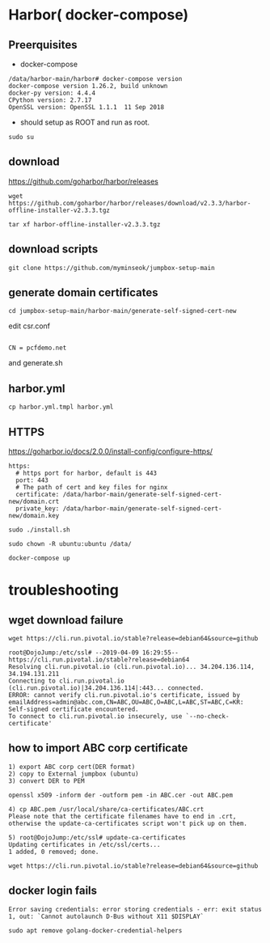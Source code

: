 
# Harbor( docker-compose)

## Preerquisites
- docker-compose
```
/data/harbor-main/harbor# docker-compose version
docker-compose version 1.26.2, build unknown
docker-py version: 4.4.4
CPython version: 2.7.17
OpenSSL version: OpenSSL 1.1.1  11 Sep 2018
```
- should setup as ROOT and run as root.
```
sudo su
```

## download
https://github.com/goharbor/harbor/releases
```
wget https://github.com/goharbor/harbor/releases/download/v2.3.3/harbor-offline-installer-v2.3.3.tgz

tar xf harbor-offline-installer-v2.3.3.tgz
```

## download scripts
```
git clone https://github.com/myminseok/jumpbox-setup-main
```

## generate domain certificates

```
cd jumpbox-setup-main/harbor-main/generate-self-signed-cert-new
```
edit csr.conf
```

CN = pcfdemo.net
```
and generate.sh

## harbor.yml
```
cp harbor.yml.tmpl harbor.yml
```

##  HTTPS 
https://goharbor.io/docs/2.0.0/install-config/configure-https/

```
https:
  # https port for harbor, default is 443
  port: 443
  # The path of cert and key files for nginx
  certificate: /data/harbor-main/generate-self-signed-cert-new/domain.crt
  private_key: /data/harbor-main/generate-self-signed-cert-new/domain.key
```

```
sudo ./install.sh

sudo chown -R ubuntu:ubuntu /data/

docker-compose up
```


# troubleshooting

## wget download failure
```
wget https://cli.run.pivotal.io/stable?release=debian64&source=github

root@DojoJump:/etc/ssl# --2019-04-09 16:29:55-- https://cli.run.pivotal.io/stable?release=debian64
Resolving cli.run.pivotal.io (cli.run.pivotal.io)... 34.204.136.114, 34.194.131.211
Connecting to cli.run.pivotal.io (cli.run.pivotal.io)|34.204.136.114|:443... connected.
ERROR: cannot verify cli.run.pivotal.io's certificate, issued by emailAddress=admin@abc.com,CN=ABC,OU=ABC,O=ABC,L=ABC,ST=ABC,C=KR:
Self-signed certificate encountered.
To connect to cli.run.pivotal.io insecurely, use `--no-check-certificate'

```

## how to import ABC corp certificate
```
1) export ABC corp cert(DER format)
2) copy to External jumpbox (ubuntu)
3) convert DER to PEM

openssl x509 -inform der -outform pem -in ABC.cer -out ABC.pem

4) cp ABC.pem /usr/local/share/ca-certificates/ABC.crt
Please note that the certificate filenames have to end in .crt, otherwise the update-ca-certificates script won't pick up on them.

5) root@DojoJump:/etc/ssl# update-ca-certificates
Updating certificates in /etc/ssl/certs...
1 added, 0 removed; done.

wget https://cli.run.pivotal.io/stable?release=debian64&source=github
```

## docker login fails

```
Error saving credentials: error storing credentials - err: exit status 1, out: `Cannot autolaunch D-Bus without X11 $DISPLAY`
```
```
sudo apt remove golang-docker-credential-helpers 
```

